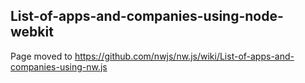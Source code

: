 ## List-of-apps-and-companies-using-node-webkit

Page moved to https://github.com/nwjs/nw.js/wiki/List-of-apps-and-companies-using-nw.js